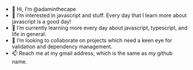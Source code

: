 - 👋 Hi, I’m @adaminthecape
- 👀 I’m interested in javascript and stuff. Every day that I learn more about javascript is a good day!
- 🌱 I’m currently learning more every day about javascript, typescript, and life in general.
- 💞️ I’m looking to collaborate on projects which need a keen eye for validation and dependency management.
- 📫 Reach me at my gmail address, which is the same as my github name.

<!---
adaminthecape/adaminthecape is a ✨ special ✨ repository because its `README.md` (this file) appears on your GitHub profile.
You can click the Preview link to take a look at your changes.
--->
